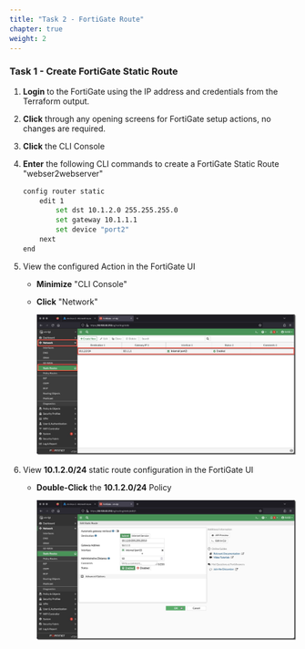 ```yaml
---
title: "Task 2 - FortiGate Route"
chapter: true
weight: 2
---
```


### Task 1 - Create FortiGate Static Route

1. **Login** to the FortiGate using the IP address and credentials from the Terraform output.
1. **Click** through any opening screens for FortiGate setup actions, no changes are required.
1. **Click** the CLI Console
1. **Enter** the following CLI commands to create a FortiGate Static Route "webser2webserver"

    ```bash
    config router static
        edit 1
            set dst 10.1.2.0 255.255.255.0
            set gateway 10.1.1.1
            set device "port2"
        next
    end
    ```

1. View the configured Action in the FortiGate UI
    * **Minimize** "CLI Console"
    * **Click** "Network"

        ![staticroute1](../images/staticroute-01.jpg)

1. View **10.1.2.0/24** static route configuration in the FortiGate UI
    * **Double-Click** the **10.1.2.0/24** Policy

        ![staticroute1](../images/staticroute-02.jpg)
